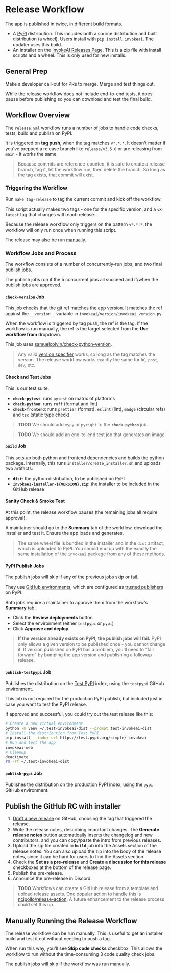 # Release Workflow

The app is published in twice, in different build formats.

- A [PyPI] distribution. This includes both a source distribution and built distribution (a wheel). Users install with `pip install invokeai`. The updater uses this build.
- An installer on the [InvokeAI Releases Page]. This is a zip file with install scripts and a wheel. This is only used for new installs.

## General Prep

Make a developer call-out for PRs to merge. Merge and test things out.

While the release workflow does not include end-to-end tests, it does pause before publishing so you can download and test the final build.

## Workflow Overview

The `release.yml` workflow runs a number of jobs to handle code checks, tests, build and publish on PyPI.

It is triggered on **tag push**, when the tag matches `v*.*.*`. It doesn't matter if you've prepped a release branch like `release/v3.5.0` or are releasing from `main` - it works the same.

> Because commits are reference-counted, it is safe to create a release branch, tag it, let the workflow run, then delete the branch. So long as the tag exists, that commit will exist.

### Triggering the Workflow

Run `make tag-release` to tag the current commit and kick off the workflow.

This script actually makes two tags - one for the specific version, and a `vX-latest` tag that changes with each release.

Because the release workflow only triggers on the pattern `v*.*.*`, the workflow will only run once when running this script.

The release may also be run [manually].

### Workflow Jobs and Process

The workflow consists of a number of concurrently-run jobs, and two final publish jobs.

The publish jobs run if the 5 concurrent jobs all succeed and if/when the publish jobs are approved.

#### `check-version` Job

This job checks that the git ref matches the app version. It matches the ref against the `__version__` variable in `invokeai/version/invokeai_version.py`.

When the workflow is triggered by tag push, the ref is the tag. If the workflow is run manually, the ref is the target selected from the **Use workflow from** dropdown.

This job uses [samuelcolvin/check-python-version].

> Any valid [version specifier] works, so long as the tag matches the version. The release workflow works exactly the same for `RC`, `post`, `dev`, etc.

#### Check and Test Jobs

This is our test suite.

- **`check-pytest`**: runs `pytest` on matrix of platforms
- **`check-python`**: runs `ruff` (format and lint)
- **`check-frontend`**: runs `prettier` (format), `eslint` (lint), `madge` (circular refs) and `tsc` (static type check)

> **TODO** We should add `mypy` or `pyright` to the **`check-python`** job.

> **TODO** We should add an end-to-end test job that generates an image.

#### `build` Job

This sets up both python and frontend dependencies and builds the python package. Internally, this runs `installer/create_installer.sh` and uploads two artifacts:

- **`dist`**: the python distribution, to be published on PyPI
- **`InvokeAI-installer-${VERSION}.zip`**: the installer to be included in the GitHub release

#### Sanity Check & Smoke Test

At this point, the release workflow pauses (the remaining jobs all require approval).

A maintainer should go to the **Summary** tab of the workflow, download the installer and test it. Ensure the app loads and generates.

> The same wheel file is bundled in the installer and in the `dist` artifact, which is uploaded to PyPI. You should end up with the exactly the same installation of the `invokeai` package from any of these methods.

#### PyPI Publish Jobs

The publish jobs will skip if any of the previous jobs skip or fail.

They use [GitHub environments], which are configured as [trusted publishers] on PyPI.

Both jobs require a maintainer to approve them from the workflow's **Summary** tab.

- Click the **Review deployments** button
- Select the environment (either `testpypi` or `pypi`)
- Click **Approve and deploy**

> **If the version already exists on PyPI, the publish jobs will fail.** PyPI only allows a given version to be published once - you cannot change it. If version published on PyPI has a problem, you'll need to "fail forward" by bumping the app version and publishing a followup release.

#### `publish-testpypi` Job

Publishes the distribution on the [Test PyPI] index, using the `testpypi` GitHub environment.

This job is not required for the production PyPI publish, but included just in case you want to test the PyPI release.

If approved and successful, you could try out the test release like this:

```sh
# Create a new virtual environment
python -m venv ~/.test-invokeai-dist --prompt test-invokeai-dist
# Install the distribution from Test PyPI
pip install --index-url https://test.pypi.org/simple/ invokeai
# Run and test the app
invokeai-web
# Cleanup
deactivate
rm -rf ~/.test-invokeai-dist
```

#### `publish-pypi` Job

Publishes the distribution on the production PyPI index, using the `pypi` GitHub environment.

## Publish the GitHub RC with installer

1. [Draft a new release] on GitHub, choosing the tag that triggered the release.
2. Write the release notes, describing important changes. The **Generate release notes** button automatically inserts the changelog and new contributors, and you can copy/paste the intro from previous releases.
3. Upload the zip file created in **`build`** job into the Assets section of the release notes. You can also upload the zip into the body of the release notes, since it can be hard for users to find the Assets section.
4. Check the **Set as a pre-release** and **Create a discussion for this release** checkboxes at the bottom of the release page.
5. Publish the pre-release.
6. Announce the pre-release in Discord.

> **TODO** Workflows can create a GitHub release from a template and upload release assets. One popular action to handle this is [ncipollo/release-action]. A future enhancement to the release process could set this up.

## Manually Running the Release Workflow

The release workflow can be run manually. This is useful to get an installer build and test it out without needing to push a tag.

When run this way, you'll see **Skip code checks** checkbox. This allows the workflow to run without the time-consuming 3 code quality check jobs.

The publish jobs will skip if the workflow was run manually.

[InvokeAI Releases Page]: https://github.com/invoke-ai/InvokeAI/releases
[PyPI]: https://pypi.org/
[Draft a new release]: https://github.com/invoke-ai/InvokeAI/releases/new
[Test PyPI]: https://test.pypi.org/
[version specifier]: https://packaging.python.org/en/latest/specifications/version-specifiers/
[ncipollo/release-action]: https://github.com/ncipollo/release-action
[GitHub environments]: https://docs.github.com/en/actions/deployment/targeting-different-environments/using-environments-for-deployment
[trusted publishers]: https://docs.pypi.org/trusted-publishers/
[samuelcolvin/check-python-version]: https://github.com/samuelcolvin/check-python-version
[manually]: #manually-running-the-release-workflow
